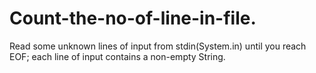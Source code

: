 # Count-the-no-of-line-in-file.
Read some unknown  lines of input from stdin(System.in) until you reach EOF; each line of input contains a non-empty String.
